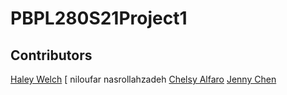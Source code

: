 # PBPL280S21Project1
## Contributors 
[Haley Welch](https://github.com/hay1997)
[ niloufar nasrollahzadeh
[Chelsy Alfaro](https://github.com/calfa021)
[Jenny Chen](https://github.com/jchen321)
